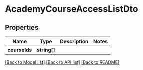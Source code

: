 # AcademyCourseAccessListDto

## Properties
Name | Type | Description | Notes
------------ | ------------- | ------------- | -------------
**courseIds** | **string[]** |  | 

[[Back to Model list]](../../README.md#documentation-for-models) [[Back to API list]](../../README.md#documentation-for-api-endpoints) [[Back to README]](../../README.md)

